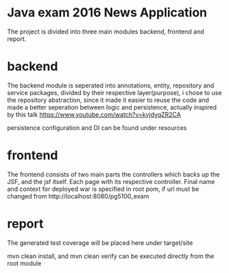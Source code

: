 # Java exam 2016 News Application

The project is divided into three main modules
backend, frontend and report.

# backend
The backend module is seperated into annotations, entity, repository and service packages, divided
by their respective layer(purpose), i chose to use the repository abstraction, since it made
it easier to reuse the code and made a better seperation between logic and persistence, actually
inspired by this talk https://www.youtube.com/watch?v=kvjdyqZR2CA

persistence configuration and DI can be found under resources

# frontend
The frontend consists of two main parts the controllers which backs up the JSF, and the jsf
itself. Each page with its respective controller.
Final name and context for deployed war is specified in root pom, if url must be changed from
http://localhost:8080/pg5100_exam

# report
The generated test coverage will be placed here under target/site


mvn clean install, and mvn clean verify can be
executed directly from the root module



